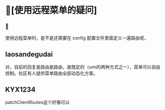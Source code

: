 # 🧐[使用远程菜单的疑问]

### 🧐

使用远程菜单时，是不是还需要在 config 配置文件里面定义一遍路由呢，

## laosandegudai

对，目前的回复是路由是路由，是既定的（umi的两种方式之一），菜单可以自由控制。社区有人提供菜单路由全部动态化方案。

## KYX1234

patchClientRoutes这个好像可以
